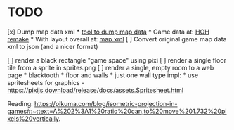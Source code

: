 TODO
====

[x] Dump map data xml
    * [tool to dump map data](https://download-directory.github.io/?url=https%3A%2F%2Fgithub.com%2Fdougmencken%2FHeadOverHeels%2Ftree%2Fmaster%2Fgamedata%2Fmap)
    * Game data at: [HOH remake](https://github.com/dougmencken/HeadOverHeels/tree/master/gamedata/map)
    * With layout overall at: [map.xml](https://github.com/dougmencken/HeadOverHeels/blob/master/gamedata/map/map.xml)
[ ] Convert original game map data xml to json (and a nicer format)

[ ] render a black rectangle "game space" using pixi
[ ] render a single floor tile from a sprite in sprites.png
[ ] render a single, empty room to a web page
    * blacktooth
    * floor and walls
    * just one wall type
    impl:
        * use spritesheets for graphics - https://pixijs.download/release/docs/assets.Spritesheet.html



Reading: https://pikuma.com/blog/isometric-projection-in-games#:~:text=A%202%3A1%20ratio%20can,to%20move%201.732%20pixels%20vertically.